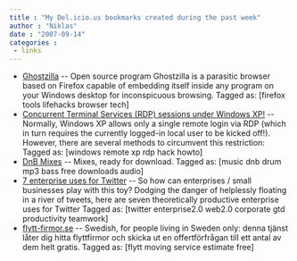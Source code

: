 ```yaml
---
title : "My Del.icio.us bookmarks created during the past week"
author : "Niklas"
date : "2007-09-14"
categories : 
 - links
---
```


- [Ghostzilla](http://lifehacker.com/software/top/download-of-the-day-ghostzilla-179674.php "http://lifehacker.com/software/top/download-of-the-day-ghostzilla-179674.php") -- Open source program Ghostzilla is a parasitic browser based on Firefox capable of embedding itself inside any program on your Windows desktop for inconspicuous browsing. Tagged as: \[firefox tools lifehacks browser tech\]
- [Concurrent Terminal Services (RDP) sessions under Windows XP!](http://tinyapps.org/weblog/windows/200708080715_windows_xp_terminal_services.html "http://tinyapps.org/weblog/windows/200708080715_windows_xp_terminal_services.html") -- Normally, Windows XP allows only a single remote login via RDP (which in turn requires the currently logged-in local user to be kicked off!). However, there are several methods to circumvent this restriction: Tagged as: \[windows remote xp rdp hack howto\]
- [DnB Mixes](http://www.drumnbassrepository.net/ "http://www.drumnbassrepository.net/") -- Mixes, ready for download. Tagged as: \[music dnb drum mp3 bass free downloads audio\]
- [7 enterprise uses for Twitter](http://hivetalk.info/2007/07/28/7-enterprise-uses-for-twitter/ "http://hivetalk.info/2007/07/28/7-enterprise-uses-for-twitter/") -- So how can enterprises / small businesses play with this toy? Dodging the danger of helplessly floating in a river of tweets, here are seven theoretically productive enterprise uses for Twitter Tagged as: \[twitter enterprise2.0 web2.0 corporate gtd productivity teamwork\]
- [flytt-firmor.se](http://flytt-firmor.se/ "http://flytt-firmor.se/") -- Swedish, for people living in Sweden only: denna tjänst låter dig hitta flyttfirmor och skicka ut en offertförfrågan till ett antal av dem helt gratis. Tagged as: \[flytt moving service estimate free\]

